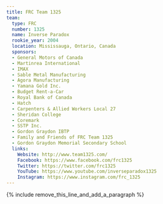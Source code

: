 ```yaml
---
title: FRC Team 1325
team:
  type: FRC
  number: 1325
  name: Inverse Paradox
  rookie_year: 2004
  location: Mississauga, Ontario, Canada
  sponsors:
  - General Motors of Canada
  - Martinrea International
  - IMAX
  - Sable Metal Manufacturing
  - Agora Manufacturing
  - Yamana Gold Inc.
  - Budget Rent-a-Car
  - Royal Bank of Canada
  - Hatch
  - Carpenters & Allied Workers Local 27
  - Sheridan College
  - Coremark
  - SSTP Inc.
  - Gordon Graydon IBTP
  - Family and Friends of FRC Team 1325
  - Gordon Graydon Memorial Secondary School
  links:
    Website: http://www.team1325.com/
    Facebook: https://www.facebook.com/frc1325
    Twitter: https://twitter.com/frc1325
    YouTube: https://www.youtube.com/inverseparadox1325
    Instagram: https://www.instagram.com/frc_1325
---
```


{% include remove_this_line_and_add_a_paragraph %}